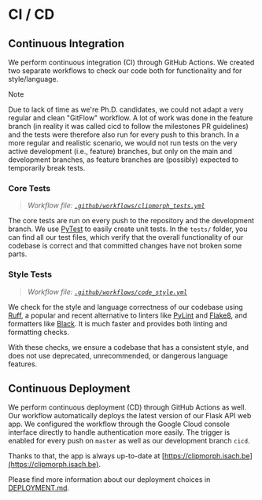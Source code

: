 # CI / CD

## Continuous Integration

We perform continuous integration (CI) through GitHub Actions. We created 
two separate workflows to check our code both for functionality and for 
style/language.

> [!NOTE]
> Due to lack of time as we're Ph.D. candidates, we could not adapt a 
> very regular and clean "GitFlow" workflow. A lot of work was done in the 
> feature branch (in reality it was called cicd to follow the milestones PR guidelines) and the 
> tests were therefore also run for every push to this branch. In a more regular and 
> realistic scenario, we would not run tests on the very active 
> development (i.e., feature) branches, but only on the main and development 
> branches, as feature branches are (possibly) expected to temporarily break 
> tests.

### Core Tests

> *Workflow file: [`.github/workflows/clipmorph_tests.yml`](https://github.com/iSach/clipmorph/actions/workflows/clipmorph_tests.yml)*

The core tests are run on every push to the repository and the development 
branch. We use [PyTest](https://docs.pytest.org/) to easily create unit 
tests. In the `tests/` folder, you can find all our test files, which 
verify that the overall functionality of our codebase is correct and that 
committed changes have not broken some parts.

### Style Tests

> *Workflow file: 
> [`.github/workflows/code_style.yml`](https://github.com/iSach/clipmorph/actions/workflows/code_style.yml)*

We check for the style and language correctness of our codebase using
[Ruff](https://docs.astral.sh/ruff/), a popular and recent alternative to 
linters like [PyLint](https://github.com/pylint-dev/pylint) and
[Flake8](https://github.com/pycqa/flake8), and formatters like
[Black](https://pypi.org/project/black/). It is much faster and provides 
both linting and formatting checks. 

With these checks, we ensure a codebase that has a consistent style, and 
does not use deprecated, unrecommended, or dangerous language features.

## Continuous Deployment

We perform continuous deployment (CD) through GitHub Actions as well. Our 
workflow automatically deploys the latest version of our Flask API web app. 
We configured the workflow through the Google Cloud console interface 
directly to handle authentication more easily. The trigger is enabled for 
every push on `master` as well as our development branch `cicd`.

Thanks to that, the app is always up-to-date at 
[https://clipmorph.isach.be](https://clipmorph.isach.be).

Please find more information about our deployment choices in [DEPLOYMENT.md](DEPLOYMENT.md).